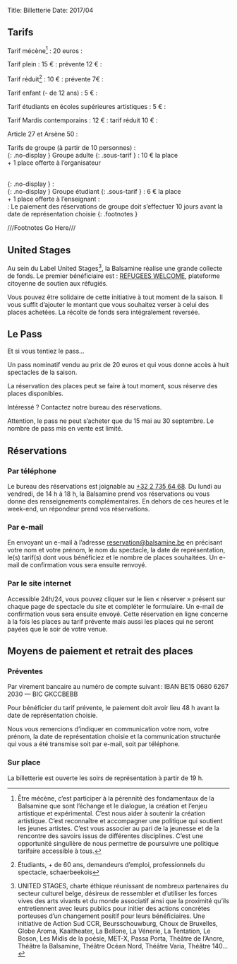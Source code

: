 Title: Billetterie
Date: 2017/04

## Tarifs

Tarif mécène[^1]
:  20 euros
:  <br/>

Tarif plein
:  15 €
:  prévente 12 €
:  <br/>

Tarif réduit[^2]
:  10 €
:  prévente 7€
:  <br/>

Tarif enfant (- de 12 ans)
:  5 €
:  <br/>

Tarif étudiants en écoles supérieures artistiques
:  5 €
:  <br/>

Tarif Mardis contemporains
:  12 €
:  tarif réduit 10 €
:  <br/>

Article 27 et Arsène 50
:  <br/>

[^1]:Être mécène, c’est participer à la pérennité des fondamentaux de la Balsamine que sont l’échange et le dialogue, la création et l’enjeu artistique et expérimental.
C’est nous aider à soutenir la création artistique. C’est reconnaître et accompagner une politique qui soutient les jeunes artistes.
C’est vous associer au pari de la jeunesse et de la rencontre des savoirs issus de différentes disciplines.
C’est une opportunité singulière de nous permettre de poursuivre une politique tarifaire accessible à tous.

[^2]:Étudiants, + de 60 ans, demandeurs d’emploi, professionnels du spectacle, schaerbeekois

Tarifs de groupe (à partir de 10 personnes)
:  <br/> {: .no-display }
Groupe adulte {: .sous-tarif }
:  10 € la place<br/> + 1 place offerte à l’organisateur

<br/> {: .no-display }
:  <br/> {: .no-display }
Groupe étudiant {: .sous-tarif }
:  6 € la place<br/> + 1 place offerte à l’enseignant
:  <br/>
:  Le paiement des réservations de groupe doit s’effectuer 10 jours avant la date de représentation choisie
{: .footnotes }

///Footnotes Go Here///

## United Stages

Au sein du Label United Stages[^3], la Balsamine réalise une grande collecte de fonds. Le premier bénéficiaire est : [REFUGEES WELCOME](http://www.bxlrefugees.be), plateforme citoyenne de soutien aux réfugiés.

Vous pouvez être solidaire de cette initiative à tout moment de la saison. Il vous suffit d’ajouter le montant que vous souhaitez verser à celui des places achetées. La récolte de fonds sera intégralement reversée.

[^3]:UNITED STAGES, charte éthique réunissant de nombreux partenaires du secteur culturel belge, désireux de ressembler et d’utiliser les forces vives des arts vivants et du monde associatif ainsi que la proximité qu’ils entretiennent avec leurs publics pour initier des actions concrètes porteuses d’un changement positif pour leurs bénéficiaires. Une initiative de Action Sud CCR, Beursschouwburg, Choux de Bruxelles, Globe Aroma, Kaaitheater, La Bellone, La Vénerie, La Tentation, Le Boson, Les Midis de la poésie, MET-X, Passa Porta, Théâtre de l’Ancre, Théâtre la Balsamine, Théâtre Océan Nord, Théâtre Varia, Théâtre 140…

## Le Pass

Et si vous tentiez le pass…

Un pass nominatif vendu au prix de 20 euros et qui vous donne accès à huit spectacles de la saison.

La réservation des places peut se faire à tout moment, sous réserve des places disponibles.

Intéressé ? Contactez notre bureau des réservations.

Attention, le pass ne peut s’acheter que du 15 mai au 30 septembre. Le nombre de pass mis en vente est limité.

## Réservations

### Par téléphone

Le bureau des réservations est joignable au [+32 2 735 64 68](tel:+3227356468). Du lundi au vendredi, de 14 h à 18 h, la Balsamine prend vos réservations ou vous donne des renseignements complémentaires. En dehors de ces heures et le week-end, un répondeur prend vos réservations.

### Par e-mail

En envoyant un e-mail à l’adresse [reservation@balsamine.be](mailto:reservation@balsamine.be) en précisant votre nom et votre prénom, le nom du spectacle, la date de représentation, le(s) tarif(s) dont vous bénéficiez et le nombre de places souhaitées. Un e-mail de confirmation vous sera ensuite renvoyé.

### Par le site internet

Accessible 24h/24, vous pouvez cliquer sur le lien « réserver » présent sur chaque page de spectacle du site et compléter le formulaire. Un e-mail de confirmation vous sera ensuite envoyé. Cette réservation en ligne concerne à la fois les places au tarif prévente mais aussi les places qui ne seront payées que le soir de votre venue.

## Moyens de paiement et retrait des places

### Préventes

Par virement bancaire au numéro de compte suivant : IBAN BE15 0680 6267 2030 — BIC GKCCBEBB

Pour bénéficier du tarif prévente, le paiement doit avoir lieu 48 h avant la date de représentation choisie.

Nous vous remercions d’indiquer en communication votre nom, votre prénom, la date de représentation choisie et la communication structurée qui vous a été transmise soit par e-mail, soit par téléphone.

### Sur place

La billetterie est ouverte les soirs de représentation à partir de 19 h.
